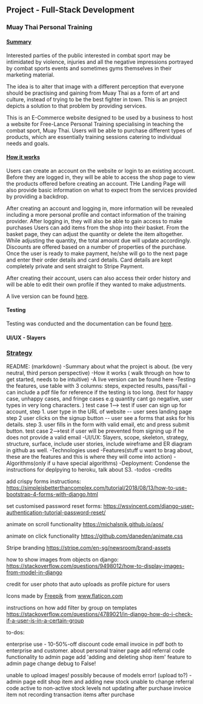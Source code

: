 ## Project - Full-Stack Development
### Muay Thai Personal Training

#### <u>Summary</u>

Interested parties of the public interested in combat sport may be intimidated by violence, injuries and all the negative impressions portrayed by combat sports events and sometimes gyms themselves in their marketing material.

The idea is to alter that image with a different perception that everyone should be practising and gaining from Muay Thai as a form of art and culture, instead of trying to be the best fighter in town. This is an project depicts a solution to that problem by providing services. 

This is an E-Commerce website designed to be used by a business to host a website for Free-Lance Personal Training specialising in teaching the combat sport, Muay Thai. Users will be able to purchase different types of products, which are essentially training sessions catering to individual needs and goals. 

#### <u>How it works</u>

Users can create an account on the website or login to an existing account. Before they are logged in, they will be able to access the shop page to view the products offered before creating an account. THe Landing Page will also provide basic information on what to expect from the services provided by providing a backdrop. 

After creating an account and logging in, more information will be revealed including a more personal profile and contact information of the training provider. After logging in, they will also be able to gain access to make purchases Users can add items from the shop into their basket. From the basket page, they can adjust the quantity or delete the item altogether. While adjusting the quantity, the total amount due will update accordingly. Discounts are offered based on a number of properties of the purchase. Once the user is ready to make payment, he/she will go to the next page and enter their order details and card details. Card details are kept completely private and sent straight to Stripe Payment.

After creating their account, users can also access their order history and will be able to edit their own profile if they wanted to make adjustments.

A live version can be found [here]().

#### Testing

Testing was conducted and the documentation can be found [here]().


#### UI/UX - 5layers

### <u>Strategy</u>





README: (markdown)
-Summary about what the project is about.  (be very neutral, third person perspective)
-How it works ( walk through on how to get started, needs to be intuitive)
-A live version can be found here
-Testing the features, use table with 3 columns: steps, expected results, pass/fail - can include a pdf file for reference if the testing is too long.
(test for happy case, unhappy cases, and fringe cases e.g quantity cant go negative, user types in very long characters. )
test case 1--> test if user can sign up for account, step 1. user type in the URL of website -- user sees landing page step 2 user clicks on the signup button -- user see a forms that asks for his details. 
step 3. user fills in the form with valid email, etc and press submit button. 
test case 2-->test if user will be prevented from signing up if he does not provide a valid email
-UI/UX: 5layers, scope, skeleton, strategy, structure, surface, include user stories, include wireframe and ER diagram in github as well.
-Technologies used 
-Features(stuff u want to brag about, these are the features and this is where they will come into action)
-Algorithms(only if u have special algorithms)
-Deployment: Condense the instructions for deplpying to heroku, talk about S3. 
-todos
-credits


add crispy forms instructions:
https://simpleisbetterthancomplex.com/tutorial/2018/08/13/how-to-use-bootstrap-4-forms-with-django.html

set customised password reset forms:
https://wsvincent.com/django-user-authentication-tutorial-password-reset/

animate on scroll functionality
https://michalsnik.github.io/aos/

animate on click functionality
https://github.com/daneden/animate.css

Stripe branding 
https://stripe.com/en-sg/newsroom/brand-assets

how to show images from objects on django:
https://stackoverflow.com/questions/9498012/how-to-display-images-from-model-in-django

credit for user photo that auto uploads as profile picture for users
<div>Icons made by <a href="https://www.flaticon.com/authors/freepik" title="Freepik">Freepik</a> from <a href="https://www.flaticon.com/" title="Flaticon">www.flaticon.com</a></div>

instructions on how add filter by group on templates
https://stackoverflow.com/questions/4789021/in-django-how-do-i-check-if-a-user-is-in-a-certain-group



to-dos:


enterprise use - 10-50%-off discount code
email invoice in pdf both to enterprise and customer. 
about personal trainer page
add referral code functionality to admin page
add 'adding and deleting shop item' feature to admin page
change debug to False!

unable to upload images! possibly because of models error! (upload to?) - admin page edit shop item and adding new stock
unable to change referral code active to non-active
stock levels not updating after purchase 
invoice item not recording transaction items after purchase